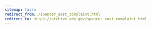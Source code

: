 ```yaml
---
sitemap: false 
redirect_from: /spencer_east_complaint.html 
redirect_to: https://archive.ada.gov/spencer_east_complaint.html 
---
```

